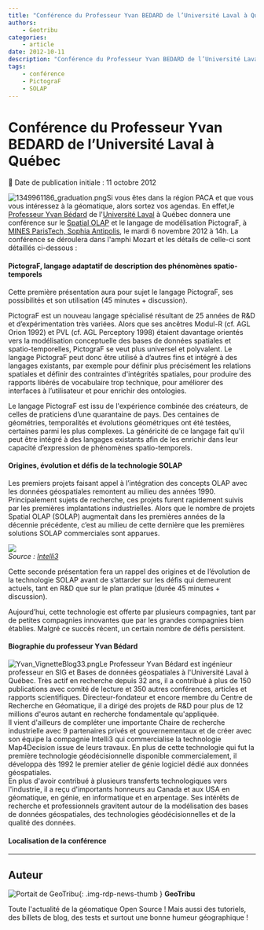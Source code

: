 ```yaml
---
title: "Conférence du Professeur Yvan BEDARD de l’Université Laval à Québec"
authors:
    - Geotribu
categories:
    - article
date: 2012-10-11
description: "Conférence du Professeur Yvan BEDARD de l’Université Laval à Québec"
tags:
    - conférence
    - PictograF
    - SOLAP
---
```


# Conférence du Professeur Yvan BEDARD de l’Université Laval à Québec

:calendar: Date de publication initiale : 11 octobre 2012

![1349961186_graduation.png](http://geotribu.net/sites/default/files/Tuto/img/Blog/divers/1349961186_graduation.png)Si vous êtes dans la région PACA et que vous vous intéressez à la géomatique, alors sortez vos agendas. En effet,le [Professeur Yvan Bédard](http://yvanbedard.scg.ulaval.ca/) de l'[Université Laval](http://www.ulaval.ca/) à Québec donnera une conférence sur le [Spatial OLAP](http://www.spatialbi.org/) et le langage de modélisation PictograF, à [MINES ParisTech, Sophia Antipolis](http://www.sophia.mines-paristech.fr/), le mardi 6 novembre 2012 à 14h. La conférence se déroulera dans l'amphi Mozart et les détails de celle-ci sont détaillés ci-dessous :

#### PictograF, langage adaptatif de description des phénomènes spatio-temporels

Cette première présentation aura pour sujet le langage PictograF, ses possibilités et son utilisation (45 minutes + discussion).

PictograF est un nouveau langage spécialisé résultant de 25 années de R&D et d’expérimentation très variées. Alors que ses ancêtres Modul-R (cf. AGL Orion 1992) et PVL (cf. AGL Perceptory 1998) étaient davantage orientés vers la modélisation conceptuelle des bases de données spatiales et spatio-temporelles, PictograF se veut plus universel et polyvalent. Le langage PictograF peut donc être utilisé à d’autres fins et intégré à des langages existants, par exemple pour définir plus précisément les relations spatiales et définir des contraintes d'intégrités spatiales, pour produire des rapports libérés de vocabulaire trop technique, pour améliorer des interfaces à l’utilisateur et pour enrichir des ontologies.

Le langage PictograF est issu de l'expérience combinée des créateurs, de celles de praticiens d’une quarantaine de pays. Des centaines de géométries, temporalités et évolutions géométriques ont été testées, certaines parmi les plus complexes. La généricité de ce langage fait qu'il peut être intégré à des langages existants afin de les enrichir dans leur capacité d’expression de phénomènes spatio-temporels.

#### Origines, évolution et défis de la technologie SOLAP

Les premiers projets faisant appel à l’intégration des concepts OLAP avec les données géospatiales remontent au milieu des années 1990. Principalement sujets de recherche, ces projets furent rapidement suivis par les premières implantations industrielles. Alors que le nombre de projets Spatial OLAP (SOLAP) augmentait dans les premières années de la décennie précédente, c’est au milieu de cette dernière que les premières solutions SOLAP commerciales sont apparues.

![](http://intelli3.com/wp-content/uploads/2012/01/montage_Cartes.png)  
*Source : [Intelli3](http://www.intelli3.com)*

Cette seconde présentation fera un rappel des origines et de l’évolution de la technologie SOLAP avant de s’attarder sur les défis qui demeurent actuels, tant en R&D que sur le plan pratique (durée 45 minutes +  
discussion).

Aujourd’hui, cette technologie est offerte par plusieurs compagnies, tant par de petites compagnies innovantes que par les grandes compagnies bien établies. Malgré ce succès récent, un certain nombre de défis persistent.

#### Biographie du professeur Yvan Bédard

![Yvan_VignetteBlog33.png](http://geotribu.net/sites/default/files/Tuto/img/Blog/divers/Yvan_VignetteBlog33.png)Le Professeur Yvan Bédard est ingénieur professeur en SIG et Bases de données géospatiales à l'Université Laval à Québec. Très actif en recherche depuis 32 ans, il a contribué à plus de 150 publications avec comité de lecture et 350 autres conférences, articles et rapports scientifiques. Directeur-fondateur et encore membre du Centre de Recherche en Géomatique, il a dirigé des projets de R&D pour plus de 12 millions d'euros autant en recherche fondamentale qu'appliquée.  
Il vient d'ailleurs de compléter une importante Chaire de recherche industrielle avec 9 partenaires privés et gouvernementaux et de créer avec son équipe la compagnie Intelli3 qui commercialise la technologie Map4Decision issue de leurs travaux. En plus de cette technologie qui fut la première technologie géodécisionnelle disponible commercialement, il développa dès 1992 le premier atelier de génie logiciel dédié aux données géospatiales.  
En plus d'avoir contribué à plusieurs transferts technologiques vers l'industrie, il a reçu d'importants honneurs au Canada et aux USA en géomatique, en génie, en informatique et en arpentage. Ses intérêts de recherche et professionnels gravitent autour de la modélisation des bases de données géospatiales, des technologies géodécisionnelles et de la qualité des données.

#### Localisation de la conférence

----

## Auteur

![Portait de GeoTribu](https://cdn.geotribu.fr/img/internal/charte/geotribu_logo_64x64.png){: .img-rdp-news-thumb }
**GeoTribu**

Toute l'actualité de la géomatique Open Source ! Mais aussi des tutoriels, des billets de blog, des tests et surtout une bonne humeur géographique !
